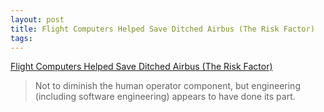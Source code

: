 ```yaml
---
layout: post
title: Flight Computers Helped Save Ditched Airbus (The Risk Factor)
tags: 
---
```

[Flight Computers Helped Save Ditched Airbus (The Risk Factor)][1]

> Not to diminish the human operator component, but engineering (including
software engineering) appears to have done its part.<p>

[1]: http://blogs.spectrum.ieee.org/riskfactor/2009/01/flight_computers_helped_save_d.html

